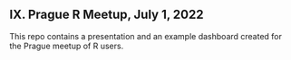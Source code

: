 ## IX. Prague R Meetup, July 1, 2022
This repo contains a presentation and an example dashboard created for the Prague meetup of R users.
